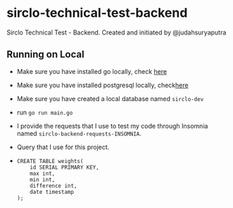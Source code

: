 # sirclo-technical-test-backend

Sirclo Technical Test - Backend.
Created and initiated by @judahsuryaputra

## Running on Local

-   Make sure you have installed go locally, check [here](https://golang.org/doc/install)
-   Make sure you have installed postgresql locally, check[here](https://www.postgresql.org/download/)
-   Make sure you have created a local database named `sirclo-dev`
-   run `go run main.go`
-   I provide the requests that I use to test my code through Insomnia named `sirclo-backend-requests-INSOMNIA`.

-   Query that I use for this project.
-   ```
    CREATE TABLE weights(
        id SERIAL PRIMARY KEY,
        max int,
        min int,
        difference int,
        date timestamp
    );
    ```